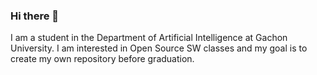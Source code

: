### Hi there 👋

I am a student in the Department of Artificial Intelligence at Gachon University.
I am interested in Open Source SW classes and my goal is to create my own repository before graduation.
